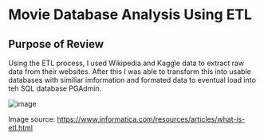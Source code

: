# Movie Database Analysis Using ETL

## Purpose of Review

Using the ETL process, I used Wikipedia and Kaggle data to extract raw data from their websites. After this I was able to transform this into usable databases with similiar imformation and formated data to eventual load into teh SQL database PGAdmin. 

![image](https://user-images.githubusercontent.com/100856534/169622946-404045a3-54d2-49d2-b334-f58bc3e5a1af.png)

Image source: https://www.informatica.com/resources/articles/what-is-etl.html 
